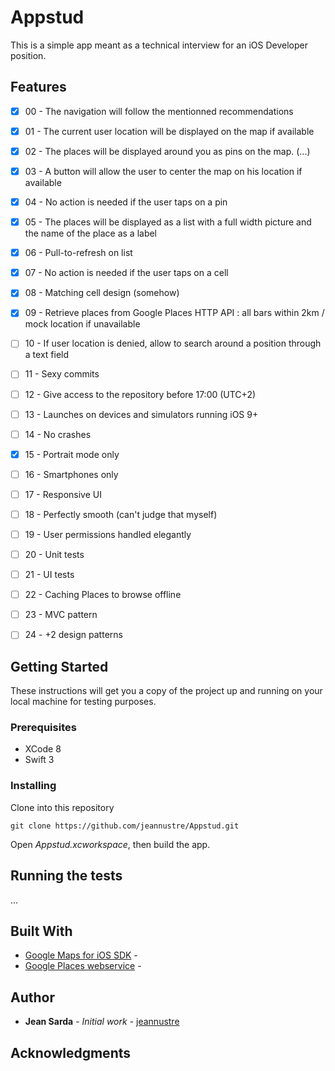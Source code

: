 # Appstud

This is a simple app meant as a technical interview for an iOS Developer position.

## Features

- [x] 00 - The navigation will follow the mentionned recommendations
- [x] 01 - The current user location will be displayed on the map if available
- [x] 02 - The places will be displayed around you as pins on the map. (...)
- [x] 03 - A button will allow the user to center the map on his location if available
- [x] 04 - No action is needed if the user taps on a pin
- [x] 05 - The places will be displayed as a list with a full width picture and the name of the place as a label
- [x] 06 - Pull-to-refresh on list
- [x] 07 - No action is needed if the user taps on a cell
- [x] 08 - Matching cell design (somehow)
- [x] 09 - Retrieve places from Google Places HTTP API : all bars within 2km / mock location if unavailable
- [ ] 10 - If user location is denied, allow to search around a position through a text field
- [ ] 11 - Sexy commits
- [ ] 12 - Give access to the repository before 17:00 (UTC+2)
- [ ] 13 - Launches on devices and simulators running iOS 9+
- [ ] 14 - No crashes
- [x] 15 - Portrait mode only
- [ ] 16 - Smartphones only
- [ ] 17 - Responsive UI
- [ ] 18 - Perfectly smooth (can't judge that myself)
- [ ] 19 - User permissions handled elegantly
- [ ] 20 - Unit tests
- [ ] 21 - UI tests
- [ ] 22 - Caching Places to browse offline
- [ ] 23 - MVC pattern
- [ ] 24 - +2 design patterns


## Getting Started

These instructions will get you a copy of the project up and running on your local machine for testing purposes.

### Prerequisites

* XCode 8
* Swift 3

### Installing

Clone into this repository
```
git clone https://github.com/jeannustre/Appstud.git
```
Open *Appstud.xcworkspace*, then build the app.


## Running the tests

...

## Built With

* [Google Maps for iOS SDK]() -
* [Google Places webservice]() - 

## Author

* **Jean Sarda** - *Initial work* - [jeannustre](https://github.com/jeannustre)

## Acknowledgments
